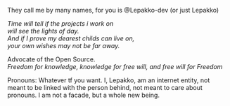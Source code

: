 They call me by many names, for you is @Lepakko-dev (or just Lepakko)

*Time will tell if the projects i work on<br>
will see the lights of day.<br>
And if I prove my dearest childs can live on,<br>
your own wishes may not be far away.*

Advocate of the Open Source.<br>
*Freedom for knowledge, knowledge for free will, and free will for Freedom*

Pronouns: Whatever tf you want.
I, Lepakko, am an internet entity, not meant to be linked with the person behind, not meant to care about pronouns.
I am not a facade, but a whole new being.

<!---
Lepakko-dev/Lepakko-dev is a ✨ special ✨ repository because its `README.md` (this file) appears on your GitHub profile.
You can click the Preview link to take a look at your changes.
--->

